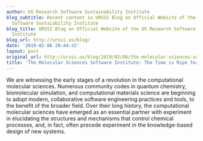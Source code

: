 ```yaml
---
author: US Research Software Sustainability Institute
blog_subtitle: Recent content in URSSI Blog on Official Website of the US Research
  Software Sustaiability Institute
blog_title: URSSI Blog on Official Website of the US Research Software Sustaiability
  Institute
blog_url: http://urssi.us/blog/
date: '2019-02-06 20:44:32'
layout: post
original_url: http://urssi.us/blog/2019/02/06/the-molecular-sciences-software-institute-the-time-is-ripe-for-change/
title: 'The Molecular Sciences Software Institute: The Time is Ripe for Change'
---
```


We are witnessing the early stages of a revolution in the computational molecular sciences. Numerous community codes in quantum chemistry, biomolecular simulation, and computational materials science are beginning to adopt modern, collaborative software engineering practices and tools, to the benefit of the broader field.
Over their long history, the computational molecular sciences have emerged as an essential partner with experiment in elucidating the structures and mechanisms that control chemical processes, and, in fact, often precede experiment in the knowledge-based design of new systems.